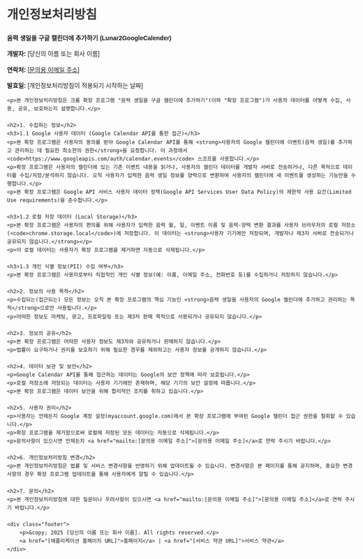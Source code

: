 <!DOCTYPE html>
<html lang="ko">
<head>
    <meta charset="UTF-8">
    <meta name="viewport" content="width=device-width, initial-scale=1.0">
    <title>개인정보처리방침 - 음력 생일을 구글 캘린더에 추가하기</title>
    <style>
        body { font-family: Arial, sans-serif; line-height: 1.6; margin: 20px; max-width: 800px; margin: auto; }
        h1, h2, h3 { color: #333; }
        .footer { margin-top: 50px; border-top: 1px solid #eee; padding-top: 20px; font-size: 0.9em; text-align: center; }
        .footer a { margin: 0 10px; text-decoration: none; color: #007bff; }
    </style>
</head>
<body>
    <h1>개인정보처리방침</h1>
    <p><strong>음력 생일을 구글 캘린더에 추가하기 (Lunar2GoogleCalender)</strong></p>
    <p><strong>개발자:</strong> [당신의 이름 또는 회사 이름]</p>
    <p><strong>연락처:</strong> <a href="mailto:[문의용 이메일 주소]">[문의용 이메일 주소]</a></p>
    <p><strong>발효일:</strong> [개인정보처리방침이 적용되기 시작하는 날짜]</p>

    <p>본 개인정보처리방침은 크롬 확장 프로그램 "음력 생일을 구글 캘린더에 추가하기"(이하 "확장 프로그램")가 사용자 데이터를 어떻게 수집, 사용, 공유, 보호하는지 설명합니다.</p>

    <h2>1. 수집하는 정보</h2>
    <h3>1.1 Google 사용자 데이터 (Google Calendar API를 통한 접근)</h3>
    <p>본 확장 프로그램은 사용자의 동의를 받아 Google Calendar API를 통해 <strong>사용자의 Google 캘린더에 이벤트(음력 생일)를 추가하고 관리하는 데 필요한 최소한의 권한</strong>을 요청합니다. 이 과정에서 <code>https://www.googleapis.com/auth/calendar.events</code> 스코프를 사용합니다.</p>
    <p>확장 프로그램은 사용자의 캘린더에 있는 기존 이벤트 내용을 읽거나, 사용자의 캘린더 데이터를 개발자 서버로 전송하거나, 다른 목적으로 데이터를 수집/저장/분석하지 않습니다. 오직 사용자가 입력한 음력 생일 정보를 양력으로 변환하여 사용자의 캘린더에 새 이벤트를 생성하는 기능만을 수행합니다.</p>
    <p>본 확장 프로그램은 Google API 서비스 사용자 데이터 정책(Google API Services User Data Policy)의 제한적 사용 요건(Limited Use requirements)을 준수합니다.</p>

    <h3>1.2 로컬 저장 데이터 (Local Storage)</h3>
    <p>본 확장 프로그램은 사용자의 편의를 위해 사용자가 입력한 음력 월, 일, 이벤트 이름 및 음력-양력 변환 결과를 사용자 브라우저의 로컬 저장소(<code>chrome.storage.local</code>)에 저장합니다. 이 데이터는 <strong>사용자 기기에만 저장되며, 개발자나 제3자 서버로 전송되거나 공유되지 않습니다.</strong></p>
    <p>이 로컬 데이터는 사용자가 확장 프로그램을 제거하면 자동으로 삭제됩니다.</p>

    <h3>1.3 개인 식별 정보(PII) 수집 여부</h3>
    <p>본 확장 프로그램은 사용자로부터 직접적인 개인 식별 정보(예: 이름, 이메일 주소, 전화번호 등)를 수집하거나 저장하지 않습니다.</p>

    <h2>2. 정보의 사용 목적</h2>
    <p>수집되는(접근되는) 모든 정보는 오직 본 확장 프로그램의 핵심 기능인 <strong>음력 생일을 사용자의 Google 캘린더에 추가하고 관리하는 목적</strong>으로만 사용됩니다.</p>
    <p>어떠한 정보도 마케팅, 광고, 프로파일링 또는 제3자 판매 목적으로 사용되거나 공유되지 않습니다.</p>

    <h2>3. 정보의 공유</h2>
    <p>본 확장 프로그램은 어떠한 사용자 정보도 제3자와 공유하거나 판매하지 않습니다.</p>
    <p>법률이 요구하거나 권리를 보호하기 위해 필요한 경우를 제외하고는 사용자 정보를 공개하지 않습니다.</p>

    <h2>4. 데이터 보관 및 보안</h2>
    <p>Google Calendar API를 통해 접근하는 데이터는 Google의 보안 정책에 따라 보호됩니다.</p>
    <p>로컬 저장소에 저장되는 데이터는 사용자 기기에만 존재하며, 해당 기기의 보안 설정에 따릅니다.</p>
    <p>본 확장 프로그램은 데이터 보안을 위해 합리적인 조치를 취하고 있습니다.</p>

    <h2>5. 사용자 권리</h2>
    <p>사용자는 언제든지 Google 계정 설정(myaccount.google.com)에서 본 확장 프로그램에 부여된 Google 캘린더 접근 권한을 철회할 수 있습니다.</p>
    <p>확장 프로그램을 제거함으로써 로컬에 저장된 모든 데이터는 자동으로 삭제됩니다.</p>
    <p>문의사항이 있으시면 언제든지 <a href="mailto:[문의용 이메일 주소]">[문의용 이메일 주소]</a>로 연락 주시기 바랍니다.</p>

    <h2>6. 개인정보처리방침 변경</h2>
    <p>본 개인정보처리방침은 법률 및 서비스 변경사항을 반영하기 위해 업데이트될 수 있습니다. 변경사항은 본 페이지를 통해 공지하며, 중요한 변경사항의 경우 확장 프로그램 업데이트를 통해 사용자에게 알릴 수 있습니다.</p>

    <h2>7. 문의</h2>
    <p>본 개인정보처리방침에 대한 질문이나 우려사항이 있으시면 <a href="mailto:[문의용 이메일 주소]">[문의용 이메일 주소]</a>로 연락 주시기 바랍니다.</p>

    <div class="footer">
        <p>&copy; 2025 [당신의 이름 또는 회사 이름]. All rights reserved.</p>
        <a href="[애플리케이션 홈페이지 URL]">홈페이지</a> | <a href="[서비스 약관 URL]">서비스 약관</a>
    </div>
</body>
</html>
